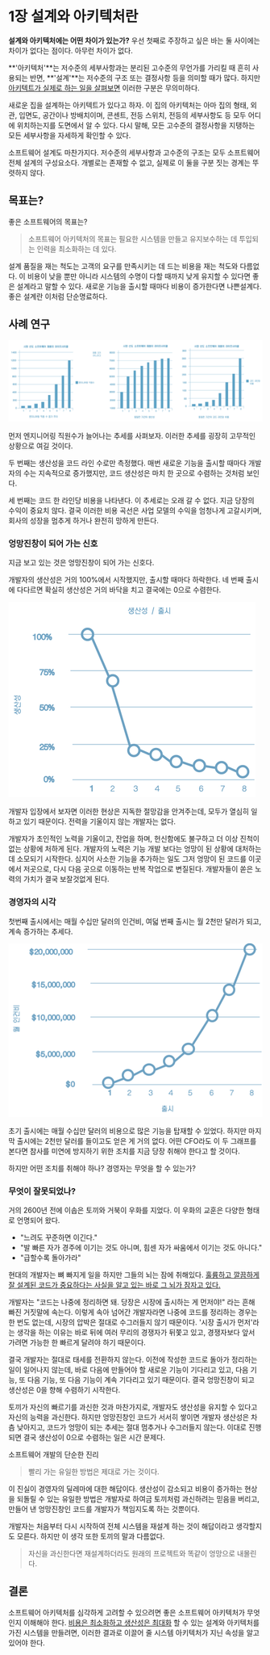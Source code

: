 # 1장 설계와 아키텍처란

**설계와 아키텍처에는 어떤 차이가 있는가?**
우선 첫째로 주장하고 싶은 바는 둘 사이에는 차이가 없다는 점이다. 아무런 차이가 없다.

**'아키텍처'**는 저수준의 세부사항과는 분리된 고수준의 무언가를 가리킬 때 흔히 사용되는 반면, **'설계'**는 저수준의 구조 또는 결정사항 등을 의미할 때가 많다.
하지만 <u>아키텍트가 실제로 하는 일을 살펴보면</u> 이러한 구분은 무의미하다.

새로운 집을 설계하는 아키텍트가 있다고 하자. 이 집의 아키텍처는 아마 집의 형태, 외관, 입면도, 공간이나 방배치이며,  콘센트, 전등 스위치, 전등의 세부사항도 등 모두 어디에 위치하는지를 도면에서 알 수 있다. 다시 말해, 모든 고수준의 결정사항을 지탱하는 모든 세부사항을 자세하게 확인할 수 있다.

소프트웨어 설계도 마찬가지다. 저수준의 세부사항과 고수준의 구조는 모두 소프트웨어 전체 설계의 구성요소다. 개별로는 존재할 수 없고, 실제로 이 둘을 구분 짓는 경계는 뚜렷하지 않다.



## 목표는?

좋은 소프트웨어의 목표는?

> 소프트웨어 아키텍처의 목표는 필요한 시스템을 만들고 유지보수하는 데 투입되는 인력을 최소화하는 데 있다.

설계 품질을 재는 척도는 고객의 요구를 만족시키는 데 드는 비용을 재는 척도와 다름없다. 이 비용이 낮을 뿐만 아니라 시스템의 수명이 다할 때까지 낮게 유지할 수 있다면 좋은 설계라고 말할 수 있다. 새로운 기능을 출시할 때마다 비용이 증가한다면 나쁜설계다. 좋은 설계란 이처럼 단순명료하다.



## 사례 연구



![image-20221002222109347](images/image-20221002222109347.png)

먼저 엔지니어링 직원수가 늘어나는 추세를 사펴보자. 이러한 추세를 굉장히 고무적인 상황으로 여길 것이다.

두 번째는 생산성을 코드 라인 수로만 측정했다. 매번 새로운 기능을 출시할 때마다 개발자의 수는 지속적으로 증가했지만, 코드 생산성은 마치 한 곳으로 수렴하는 것처럼 보인다.

세 번째는 코드 한 라인당 비용을 나타낸다. 이 추세로는 오래 갈 수 없다. 지금 당장의 수익이 중요치 않다. 결국 이러한 비용 곡선은 사업 모델의 수익을 엄청나게 고갈시키며, 회사의 성장을 멈추게 하거나 완전히 망하게 만든다.



### 엉망진창이 되어 가는 신호

지금 보고 있는 것은 엉망진창이 되어 가는 신호다.

개발자의 생산성은 거의 100%에서 시작했지만, 출시할 때마다 하락한다. 네 번째 출시에 다다르면 확실히 생산성은 거의 바닥을 치고 결국에는 0으로 수렴한다.

![image-20201217063415831](chapter-01.assets/image-20201217063415831.png)

개발자 입장에서 보자면 이러한 현상은 지독한 절망감을 안겨주는데, 모두가 열심히 일하고 있기 때문이다. 전력을 기울이지 않는 개발자는 없다.

개발자가 초인적인 노력을 기울이고, 잔업을 하며, 헌신함에도 불구하고 더 이상 진척이 없는 상황에 처하게 된다. 개발자의 노력은 기능 개발 보다는 엉망이 된 상황에 대처하는데 소모되기 시작한다. 심지어 사소한 기능을 추가하는 일도 그저 엉망이 된 코드를 이곳에서 저곳으로, 다시 다음 곳으로 이동하는 반복 작업으로 변질된다. 개발자들이 쏟은 노력의 가치가 결국 보잘것없게 된다.



### 경영자의 시각

첫번째 출시에서는 매월 수십만 달러의 인건비, 여덟 번째 출시는 월 2천만 달러가 되고, 계속 증가하는 추세다.



![image-20201217063425866](chapter-01.assets/image-20201217063425866.png)

초기 출시에는 매월 수십만 달러의 비용으로 많은 기능을 탑재할 수 있었다. 하지만 마지막 출시에는 2천만 달러를 들이고도 얻은 게 거의 없다. 어떤 CFO라도 이 두 그래프를 본다면 참사를 미연에 방지하기 위한 조치를 지금 당장 취해야 한다고 할 것이다.

하지만 어떤 조치를 취해야 하나? 경영자는 무엇을 할 수 있는가?



### 무엇이 잘못되었나?

거의 2600년 전에 이솝은 토끼와 거북이 우화를 지었다. 이 우화의 교훈은 다양한 형태로 언명되어 왔다.

* "느려도 꾸준하면 이긴다."
* "발 빠른 자가 경주에 이기는 것도 아니며, 힘센 자가 싸움에서 이기는 것도 아니다."
* "급할수록 돌아가라"

현대의 개발자는 뼈 빠지게 일을 하지만 그들의 뇌는 잠에 취해있다. <u>훌륭하고 깔끔하게 잘 설계된 코드가 중요하다는 사실을 알고 있는 바로 그 뇌가 잠자고 있다.</u>

개발자는 "코드는 나중에 정리하면 돼. 당장은 시장에 출시하는 게 먼저야!" 라는 흔해 빠진 거짓말에 속는다. 이렇게 속아 넘어간 개발자라면 나중에 코드를 정리하는 경우는 한 번도 없는데, 시장의 압박은 절대로 수그러들지 않기 때문이다. '시장 출시가 먼저'라는 생각을 하는 이유는 바로 뒤에 여러 무리의 경쟁자가 뒤쫓고 있고, 경쟁자보다 앞서 가려면 가능한 한 빠르게 달려야 하기 때문이다.

결국 개발자는 절대로 태세를 전환하지 않는다. 이전에 작성한 코드로 돌아가 정리하는 일이 일어나지 않는데, 바로 다음에 만들어야 할 새로운 기능이 기다리고 있고, 다음 기능, 또 다음 기능, 또 다음 기능이 계속 기다리고 있기 때문이다. 결국 엉망진창이 되고 생산성은 0을 향해 수렴하기 시작한다.

토끼가 자신의 빠르기를 과신한 것과 마찬가지로, 개발자도 생산성을 유지할 수 있다고 자신의 능력을 과신한다. 하지만 엉망진창인 코드가 서서히 쌓이면 개발자 생산성은 차츰 낮아지고, 코드가 엉망이 되는 추세는 절대 멈추거나 수그러들지 않는다. 이대로 진행되면 결국 생산성이 0으로 수렴하는 일은 시간 문제다.

소프트웨어 개발의 단순한 진리

> 빨리 가는 유일한 방법은 제대로 가는 것이다.

이 진실이 경영자의 딜레마에 대한 해답이다. 생산성이 감소되고 비용이 증가하는 현상을 되돌릴 수 있는 유일한 방법은 개발자로 하여금 토끼처럼 과신하려는 믿음을 버리고, 만들어 낸 엉망진창인 코드를 개발자가 책임지도록 하는 것뿐이다.

개발자는 처음부터 다시 시작하여 전체 시스템을 재설계 하는 것이 해답이라고 생각할지도 모른다. 하지만 이 생각 또한 토끼의 말과 다름없다.

> 자신을 과신한다면 재설계하더라도 원래의 프로젝트와 똑같이 엉망으로 내몰린다.



## 결론

소프트웨어 아키텍처를 심각하게 고려할 수 있으려면 좋은 소프트웨어 아키텍처가 무엇인지 이해해야 한다. <u>비용은 최소화하고 생산성은 최대화</u> 할 수 있는 설계와 아키텍처를 가진 시스템을 만들려면, 이러한 결과로 이끌어 줄 시스템 아키텍처가 지닌 속성을 알고 있어야 한다.





